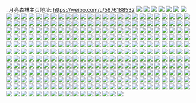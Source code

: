 _月亮森林主页地址: https://weibo.com/u/5676188532 
![](https://wx4.sinaimg.cn/mw2000/006c8HVWly1h96op1698nj30iu08b0ud.jpg) 
![](https://wx4.sinaimg.cn/mw2000/006c8HVWly1h9195ndo7kj314q1ic1dh.jpg) 
![](https://wx4.sinaimg.cn/mw2000/006c8HVWly1h9195q3chhj31402eogta.jpg) 
![](https://wx4.sinaimg.cn/mw2000/006c8HVWly1h9195r0c0jj31402eok9b.jpg) 
![](https://wx4.sinaimg.cn/mw2000/006c8HVWly1h9195rnm3bj31o0280qv5.jpg) 
![](https://wx4.sinaimg.cn/mw2000/006c8HVWly1h8la14aastj30pl0ll76z.jpg) 
![](https://wx4.sinaimg.cn/mw2000/006c8HVWly1h8fw6l92nsj30u0140n4q.jpg) 
![](https://wx4.sinaimg.cn/mw2000/006c8HVWly1h8fw6ljox2j30t20bc3ze.jpg) 
![](https://wx4.sinaimg.cn/mw2000/006c8HVWly1h8fw6m44ytj30tu13u456.jpg) 
![](https://wx4.sinaimg.cn/mw2000/006c8HVWly1h8fw6mo2wzj30tw13wn2x.jpg) 
![](https://wx4.sinaimg.cn/mw2000/006c8HVWly1h8fw6neueoj30u00wydil.jpg) 
![](https://wx4.sinaimg.cn/mw2000/006c8HVWly1h8fw6o1j0zj30tu13ugrp.jpg) 
![](https://wx4.sinaimg.cn/mw2000/006c8HVWly1h8fw6ommiaj30tu13ugrc.jpg) 
![](https://wx4.sinaimg.cn/mw2000/006c8HVWly1h8fw6p8y60j30tu13uwl3.jpg) 
![](https://wx4.sinaimg.cn/mw2000/006c8HVWly1h8fw6puuw8j30tu13uwkz.jpg) 
![](https://wx4.sinaimg.cn/mw2000/006c8HVWly1h8fw6qd9pfj30tu13utf2.jpg) 
![](https://wx4.sinaimg.cn/mw2000/006c8HVWly1h8fw6qvd4sj30tu13uwkr.jpg) 
![](https://wx4.sinaimg.cn/mw2000/006c8HVWly1h8fw6r9395j30tu13u78n.jpg) 
![](https://wx4.sinaimg.cn/mw2000/006c8HVWly1h8fw6snj8zj30k00jqta6.jpg) 
![](https://wx4.sinaimg.cn/mw2000/006c8HVWly1h879zje6ntj313w0twter.jpg) 
![](https://wx4.sinaimg.cn/mw2000/006c8HVWly1h820ytfy46j30u0140n2r.jpg) 
![](https://wx4.sinaimg.cn/mw2000/006c8HVWly1h820yu071hj30u014045b.jpg) 
![](https://wx4.sinaimg.cn/mw2000/006c8HVWly1h820yuljowj30u0140dlm.jpg) 
![](https://wx4.sinaimg.cn/mw2000/006c8HVWly1h80amx2p1bj30u013ygrm.jpg) 
![](https://wx4.sinaimg.cn/mw2000/006c8HVWly1h80ah9rndyj30tu13u794.jpg) 
![](https://wx4.sinaimg.cn/mw2000/006c8HVWly1h80ah8icuaj30tu13un1x.jpg) 
![](https://wx4.sinaimg.cn/mw2000/006c8HVWly1h80ahc8w5vj30tu13u0yr.jpg) 
![](https://wx4.sinaimg.cn/mw2000/006c8HVWly1h80ahd75bqj30tu13udkk.jpg) 
![](https://wx4.sinaimg.cn/mw2000/006c8HVWly1h80aemncw5j30tu13un3m.jpg) 
![](https://wx4.sinaimg.cn/mw2000/006c8HVWly1h80aeghwbpj30tu13ugsr.jpg) 
![](https://wx4.sinaimg.cn/mw2000/006c8HVWly1h80amxytgcj30u0140ten.jpg) 
![](https://wx4.sinaimg.cn/mw2000/006c8HVWly1h80aeo5x7bj30tu13u0z8.jpg) 
![](https://wx4.sinaimg.cn/mw2000/006c8HVWly1h80aeovpowj30tu13u0xi.jpg) 
![](https://wx4.sinaimg.cn/mw2000/006c8HVWly1h80aepjtnkj30u014044x.jpg) 
![](https://wx4.sinaimg.cn/mw2000/006c8HVWly1h80aeq8biij30tu13uagh.jpg) 
![](https://wx4.sinaimg.cn/mw2000/006c8HVWly1h80aequouzj30u014mq99.jpg) 
![](https://wx4.sinaimg.cn/mw2000/006c8HVWly1h80alj4c6tj30sg1vjn29.jpg) 
![](https://wx4.sinaimg.cn/mw2000/006c8HVWly1h7zt0vcv7pj30u01sygqe.jpg) 
![](https://wx4.sinaimg.cn/mw2000/006c8HVWly1h7ysq7i9tzj30u01sygs5.jpg) 
![](https://wx4.sinaimg.cn/mw2000/006c8HVWly1h7xjr0oni6j30tn0k675u.jpg) 
![](https://wx4.sinaimg.cn/mw2000/006c8HVWly1h7r76d8hylj30sf0iotbe.jpg) 
![](https://wx4.sinaimg.cn/mw2000/006c8HVWly1h7q1dvigndj30u0140qgd.jpg) 
![](https://wx4.sinaimg.cn/mw2000/006c8HVWly1h7q1evho5xj30tu13u13h.jpg) 
![](https://wx4.sinaimg.cn/mw2000/006c8HVWly1h7jxrm6qxzj30u01syn0l.jpg) 
![](https://wx4.sinaimg.cn/mw2000/006c8HVWly1h7jxrn84woj30u01sygor.jpg) 
![](https://wx4.sinaimg.cn/mw2000/006c8HVWly1h7iqeofhjoj30ig0dqwfq.jpg) 
![](https://wx4.sinaimg.cn/mw2000/006c8HVWly1h7h7p23xpvj30u014045r.jpg) 
![](https://wx4.sinaimg.cn/mw2000/006c8HVWly1h7h7p1do6xj30u0140ds0.jpg) 
![](https://wx4.sinaimg.cn/mw2000/006c8HVWly1h7h7p3k1vqj30u0140n7j.jpg) 
![](https://wx4.sinaimg.cn/mw2000/006c8HVWly1h7g2coat2kj30u0141wfn.jpg) 
![](https://wx4.sinaimg.cn/mw2000/006c8HVWly1h7fgf34d6hj30u0140wua.jpg) 
![](https://wx4.sinaimg.cn/mw2000/006c8HVWly1h7fgf50r4pj30u01404cv.jpg) 
![](https://wx4.sinaimg.cn/mw2000/006c8HVWly1h7ebur3fgoj30pw1cvjrs.jpg) 
![](https://wx4.sinaimg.cn/mw2000/006c8HVWly1h7eburnsghj30pt1gn40p.jpg) 
![](https://wx4.sinaimg.cn/mw2000/006c8HVWly1h7ebusgl49j30q91gj0t4.jpg) 
![](https://wx4.sinaimg.cn/mw2000/006c8HVWly1h7ebut1yeoj30pg1eujrr.jpg) 
![](https://wx4.sinaimg.cn/mw2000/006c8HVWly1h7e0lem8vaj31400u0akk.jpg) 
![](https://wx4.sinaimg.cn/mw2000/006c8HVWly1h7e0lc14otj30u0140gsf.jpg) 
![](https://wx4.sinaimg.cn/mw2000/006c8HVWly1h7e0lful9sj30u0140q7j.jpg) 
![](https://wx4.sinaimg.cn/mw2000/006c8HVWly1h7e0lh2iz5j30u0140ak4.jpg) 
![](https://wx4.sinaimg.cn/mw2000/006c8HVWly1h7e0li9oh2j31400u0di2.jpg) 
![](https://wx4.sinaimg.cn/mw2000/006c8HVWly1h7e0lj0gj4j30u10u0gqb.jpg) 
![](https://wx4.sinaimg.cn/mw2000/006c8HVWly1h7bvul83l2j30r40aeq3o.jpg) 
![](https://wx4.sinaimg.cn/mw2000/006c8HVWly1h7bvulnlr0j30oh09y3z5.jpg) 
![](https://wx4.sinaimg.cn/mw2000/006c8HVWly1h764bw97ijj30tu13utfg.jpg) 
![](https://wx4.sinaimg.cn/mw2000/006c8HVWly1h764c60773j30tu13ujsf.jpg) 
![](https://wx4.sinaimg.cn/mw2000/006c8HVWly1h764ccnowkj30tu13uq80.jpg) 
![](https://wx4.sinaimg.cn/mw2000/006c8HVWly1h764cgn79xj30tu13u43p.jpg) 
![](https://wx4.sinaimg.cn/mw2000/006c8HVWly1h764doumptj30tu13uta8.jpg) 
![](https://wx4.sinaimg.cn/mw2000/006c8HVWly1h764doa0d7j30tu13uju4.jpg) 
![](https://wx4.sinaimg.cn/mw2000/006c8HVWly1h764ctevjgj30tw13w47m.jpg) 
![](https://wx4.sinaimg.cn/mw2000/006c8HVWly1h764cz2fh7j30u01sxn49.jpg) 
![](https://wx4.sinaimg.cn/mw2000/006c8HVWly1h764d1z7cqj30ty140tfj.jpg) 
![](https://wx4.sinaimg.cn/mw2000/006c8HVWly1h764d3s2svj30u0140teb.jpg) 
![](https://wx4.sinaimg.cn/mw2000/006c8HVWly1h764bjsa09j30tu13udhy.jpg) 
![](https://wx4.sinaimg.cn/mw2000/006c8HVWly1h764d4ahegj30tu13u44q.jpg) 
![](https://wx4.sinaimg.cn/mw2000/006c8HVWly1h764d4ogurj30tu13uq74.jpg) 
![](https://wx4.sinaimg.cn/mw2000/006c8HVWly1h70capit8hj30u01sxdlm.jpg) 
![](https://wx4.sinaimg.cn/mw2000/006c8HVWly1h6ytppgx2lj30u00u0afe.jpg) 
![](https://wx4.sinaimg.cn/mw2000/006c8HVWly1h6ya5l8nh9j30u0140wlf.jpg) 
![](https://wx4.sinaimg.cn/mw2000/006c8HVWly1h6ya5hv9roj30u014045y.jpg) 
![](https://wx4.sinaimg.cn/mw2000/006c8HVWly1h6ya5gy7blj31400u0dns.jpg) 
![](https://wx4.sinaimg.cn/mw2000/006c8HVWly1h6tac0gctij30tu13umyr.jpg) 
![](https://wx4.sinaimg.cn/mw2000/006c8HVWly1h6tac01ni6j30tu13uwgi.jpg) 
![](https://wx4.sinaimg.cn/mw2000/006c8HVWly1h6tabzrpu5j30tu13u0vh.jpg) 
![](https://wx4.sinaimg.cn/mw2000/006c8HVWly1h6tac13iu5j30tu13ute7.jpg) 
![](https://wx4.sinaimg.cn/mw2000/006c8HVWly1h6tac1i0u4j313u0tu44t.jpg) 
![](https://wx4.sinaimg.cn/mw2000/006c8HVWly1h6tac1qy9pj30tu13utao.jpg) 
![](https://wx4.sinaimg.cn/mw2000/006c8HVWly1h6tac22k85j30tu13un30.jpg) 
![](https://wx4.sinaimg.cn/mw2000/006c8HVWly1h6tac2d7ijj30tu13utae.jpg) 
![](https://wx4.sinaimg.cn/mw2000/006c8HVWly1h6tac2nj2ij30tu13ugte.jpg) 
![](https://wx4.sinaimg.cn/mw2000/006c8HVWly1h6tac2w7cdj30tu13uq93.jpg) 
![](https://wx4.sinaimg.cn/mw2000/006c8HVWly1h6tac395kxj30u013yn43.jpg) 
![](https://wx4.sinaimg.cn/mw2000/006c8HVWly1h6tac3huzij30tu13umyu.jpg) 
![](https://wx4.sinaimg.cn/mw2000/006c8HVWly1h6tac3snufj30tu13umyd.jpg) 
![](https://wx4.sinaimg.cn/mw2000/006c8HVWly1h6tac44mepj30tw13wmyp.jpg) 
![](https://wx4.sinaimg.cn/mw2000/006c8HVWly1h6talkt9kbj30h00k6jrf.jpg) 
![](https://wx4.sinaimg.cn/mw2000/006c8HVWly1h6tawpj0a5j30tu13uq8s.jpg) 
![](https://wx4.sinaimg.cn/mw2000/006c8HVWly1h6fb59767pj30u0140dp5.jpg) 
![](https://wx4.sinaimg.cn/mw2000/006c8HVWly1h6fbt8wa18j30u0140n1d.jpg) 
![](https://wx4.sinaimg.cn/mw2000/006c8HVWly1h6a15cyjmwj30pq0e5q4k.jpg) 
![](https://wx4.sinaimg.cn/mw2000/006c8HVWly1h66kqvv28uj30u00u0dh4.jpg) 
![](https://wx4.sinaimg.cn/mw2000/006c8HVWly1h61xfamcgtj30u01sygmv.jpg) 
![](https://wx4.sinaimg.cn/mw2000/006c8HVWly1h61xkauwiuj30tu13udh4.jpg) 
![](https://wx4.sinaimg.cn/mw2000/006c8HVWly1h61xh2pb80j30rg11xjt7.jpg) 
![](https://wx4.sinaimg.cn/mw2000/006c8HVWly1h61xjmodvoj30t61gdgpp.jpg) 
![](https://wx4.sinaimg.cn/mw2000/006c8HVWly1h618byrxjwj30u00tkgmi.jpg) 
![](https://wx4.sinaimg.cn/mw2000/006c8HVWly1h60sf9u03bj30u0140mz5.jpg) 
![](https://wx4.sinaimg.cn/mw2000/006c8HVWly1h5yb58amtfj30u01dx402.jpg) 
![](https://wx4.sinaimg.cn/mw2000/006c8HVWly1h5y9v9w3pdj30u0140gt7.jpg) 
![](https://wx4.sinaimg.cn/mw2000/006c8HVWly1h5rzfwrd7yj30gm09uwey.jpg) 
![](https://wx4.sinaimg.cn/mw2000/006c8HVWly1h5rzg5g0luj30j50j540y.jpg) 
![](https://wx4.sinaimg.cn/mw2000/006c8HVWly1h5qcbx0nljj30u0140499.jpg) 
![](https://wx4.sinaimg.cn/mw2000/006c8HVWly1h5qcbycxjjj30u0140aiu.jpg) 
![](https://wx4.sinaimg.cn/mw2000/006c8HVWly1h5qcbzdxulj30u014010l.jpg) 
![](https://wx4.sinaimg.cn/mw2000/006c8HVWly1h5ol9s03ikj30pr0wu0v6.jpg) 
![](https://wx4.sinaimg.cn/mw2000/006c8HVWly1h5lkcjlgymj30tu13ugrk.jpg) 
![](https://wx4.sinaimg.cn/mw2000/006c8HVWly1h5lkciz3ikj30tu13un2k.jpg) 
![](https://wx4.sinaimg.cn/mw2000/006c8HVWly1h5lkck2ahsj30tu13u79z.jpg) 
![](https://wx4.sinaimg.cn/mw2000/006c8HVWly1h5lkcki21jj30tu13ugqw.jpg) 
![](https://wx4.sinaimg.cn/mw2000/006c8HVWly1h5lkckvmlvj30tu13utd6.jpg) 
![](https://wx4.sinaimg.cn/mw2000/006c8HVWly1h5lkcl9rocj30tu13u0x7.jpg) 
![](https://wx4.sinaimg.cn/mw2000/006c8HVWly1h5lkclntvbj30tu13ujwq.jpg) 
![](https://wx4.sinaimg.cn/mw2000/006c8HVWly1h5h36tsnlyj30u01407ej.jpg) 
![](https://wx4.sinaimg.cn/mw2000/006c8HVWly1h5h36ugrrpj30tu13utda.jpg) 
![](https://wx4.sinaimg.cn/mw2000/006c8HVWly1h5h2nxy9plj30u01syq7p.jpg) 
![](https://wx4.sinaimg.cn/mw2000/006c8HVWly1h5h2o4tqz6j30u01sydkr.jpg) 
![](https://wx4.sinaimg.cn/mw2000/006c8HVWly1h5ff3a0mfij30ti0uy0wy.jpg) 
![](https://wx4.sinaimg.cn/mw2000/006c8HVWly1h5ff3gyy2ej30tu13uq7d.jpg) 
![](https://wx4.sinaimg.cn/mw2000/006c8HVWly1h5ff3gj70aj30tu13uwjr.jpg) 
![](https://wx4.sinaimg.cn/mw2000/006c8HVWly1h5ff3hh2tuj30tu13ujvt.jpg) 
![](https://wx4.sinaimg.cn/mw2000/006c8HVWly1h5ff33qrgmj30tu13uwli.jpg) 
![](https://wx4.sinaimg.cn/mw2000/006c8HVWly1h5ff3i9n57j30tu13ugve.jpg) 
![](https://wx4.sinaimg.cn/mw2000/006c8HVWly1h5ff3ivh52j30tu13u0zm.jpg) 
![](https://wx4.sinaimg.cn/mw2000/006c8HVWly1h5ff3jjgxej30tu13uwmf.jpg) 
![](https://wx4.sinaimg.cn/mw2000/006c8HVWly1h5ff37borhj313u0tujzi.jpg) 
![](https://wx4.sinaimg.cn/mw2000/006c8HVWly1h5ff3op33gj30tu13uwjq.jpg) 
![](https://wx4.sinaimg.cn/mw2000/006c8HVWly1h5ff38m82hj30tu13utjo.jpg) 
![](https://wx4.sinaimg.cn/mw2000/006c8HVWly1h5ff36lt8hj30tw13wgs5.jpg) 
![](https://wx4.sinaimg.cn/mw2000/006c8HVWly1h5ff398sbrj30tu13uwlj.jpg) 
![](https://wx4.sinaimg.cn/mw2000/006c8HVWly1h539oq2t25j30mi0u00x4.jpg) 
![](https://wx4.sinaimg.cn/mw2000/006c8HVWly1h539sy2mwoj30mi0u0djj.jpg) 
![](https://wx4.sinaimg.cn/mw2000/006c8HVWly1h539syd6x8j30x90u0ail.jpg) 
![](https://wx4.sinaimg.cn/mw2000/006c8HVWly1h539syl5k0j30mi0u0wi6.jpg) 
![](https://wx4.sinaimg.cn/mw2000/006c8HVWly1h539syt9zlj30mi0u00yo.jpg) 
![](https://wx4.sinaimg.cn/mw2000/006c8HVWly1h539sza7ggj30mi0u0450.jpg) 
![](https://wx4.sinaimg.cn/mw2000/006c8HVWly1h539szoggij30mi0u0whl.jpg) 
![](https://wx4.sinaimg.cn/mw2000/006c8HVWly1h539t00hzoj30mi0u0q7f.jpg) 
![](https://wx4.sinaimg.cn/mw2000/006c8HVWly1h539t07fy3j30mi0u00vq.jpg) 
![](https://wx4.sinaimg.cn/mw2000/006c8HVWly1h539sxuxrrj30mi0u0n30.jpg) 
![](https://wx4.sinaimg.cn/mw2000/006c8HVWly1h4revi4b4xj32ds1sckjl.jpg) 
![](https://wx4.sinaimg.cn/mw2000/006c8HVWly1h4revl65stj32yo1o0kjl.jpg) 
![](https://wx4.sinaimg.cn/mw2000/006c8HVWly1h4revgrtllj32ds1sckjl.jpg) 
![](https://wx4.sinaimg.cn/mw2000/006c8HVWly1h4q8zwg540j32c0340npd.jpg) 
![](https://wx4.sinaimg.cn/mw2000/006c8HVWly1h4q90zfe6rj32c03404qr.jpg) 
![](https://wx4.sinaimg.cn/mw2000/006c8HVWly1h4q92mcqt6j32dc35snph.jpg) 
![](https://wx4.sinaimg.cn/mw2000/006c8HVWly1h4q92rx64kj32oj2ykkjm.jpg) 
![](https://wx4.sinaimg.cn/mw2000/006c8HVWly1h4pfzm5i8tj31yg2ubx6p.jpg) 
![](https://wx4.sinaimg.cn/mw2000/006c8HVWly1h4pfzl8c2qj32c0340x6p.jpg) 
![](https://wx4.sinaimg.cn/mw2000/006c8HVWly1h4pfzmu5y5j31f520yhdt.jpg) 
![](https://wx4.sinaimg.cn/mw2000/006c8HVWly1h4pe32o3fxj32c0340kjo.jpg) 
![](https://wx4.sinaimg.cn/mw2000/006c8HVWly1h4pe2z2qzjj31p61p6ndz.jpg) 
![](https://wx4.sinaimg.cn/mw2000/006c8HVWly1h4pe30avn8j32c0340kjl.jpg) 
![](https://wx4.sinaimg.cn/mw2000/006c8HVWly1h4lul34obcj30kh0c3dhy.jpg) 
![](https://wx4.sinaimg.cn/mw2000/006c8HVWly1h4kpapmb0kj30tz0yxti1.jpg) 
![](https://wx4.sinaimg.cn/mw2000/006c8HVWly1h4d9jbhroqj30yi22ohdt.jpg) 
![](https://wx4.sinaimg.cn/mw2000/006c8HVWly1h46phr2rvwj30u01sx44j.jpg) 
![](https://wx4.sinaimg.cn/mw2000/006c8HVWly1h42mdjmub7j30j60j60u6.jpg) 
![](https://wx4.sinaimg.cn/mw2000/006c8HVWly1h3yrao0y6oj32c03407wj.jpg) 
![](https://wx4.sinaimg.cn/mw2000/006c8HVWly1h3yraq80n1j31tb1tbb29.jpg) 
![](https://wx4.sinaimg.cn/mw2000/006c8HVWly1h3yramzk03j32c0340kjm.jpg) 
![](https://wx4.sinaimg.cn/mw2000/006c8HVWly1h3yrart1gvj32c0340e81.jpg) 
![](https://wx4.sinaimg.cn/mw2000/006c8HVWly1h3yraortqoj30ph1hcqhr.jpg) 
![](https://wx4.sinaimg.cn/mw2000/006c8HVWly1h3yraqwbgwj32c02c0qv5.jpg) 
![](https://wx4.sinaimg.cn/mw2000/006c8HVWly1h3tztffss4j31o02804is.jpg) 
![](https://wx4.sinaimg.cn/mw2000/006c8HVWly1h3tztolr9oj326o1ne7wi.jpg) 
![](https://wx4.sinaimg.cn/mw2000/006c8HVWly1h3tzmiwpvhj32c0340e81.jpg) 
![](https://wx4.sinaimg.cn/mw2000/006c8HVWly1h3tzmf96tfj31it26n1kx.jpg) 
![](https://wx4.sinaimg.cn/mw2000/006c8HVWly1h3tzmic0krj32c0340e81.jpg) 
![](https://wx4.sinaimg.cn/mw2000/006c8HVWly1h3tzmjejmcj326r26rnpd.jpg) 
![](https://wx4.sinaimg.cn/mw2000/006c8HVWly1h3tzmg0lsaj31sc2dsb29.jpg) 
![](https://wx4.sinaimg.cn/mw2000/006c8HVWly1h3tzmk0s74j32c0340u0x.jpg) 
![](https://wx4.sinaimg.cn/mw2000/006c8HVWly1h3pc86xgovj30mi0u07c2.jpg) 
![](https://wx4.sinaimg.cn/mw2000/006c8HVWly1h3pcck1fqcj30mi0u0qbj.jpg) 
![](https://wx4.sinaimg.cn/mw2000/006c8HVWly1h3pc8tuyurj30mi0u0jyq.jpg) 
![](https://wx4.sinaimg.cn/mw2000/006c8HVWly1h3pca8703rj30mi0u0455.jpg) 
![](https://wx4.sinaimg.cn/mw2000/006c8HVWly1h3pcavvd0qj30mi0u0133.jpg) 
![](https://wx4.sinaimg.cn/mw2000/006c8HVWly1h3pcc2bcx5j30mi0u0qb6.jpg) 
![](https://wx4.sinaimg.cn/mw2000/006c8HVWly1h3pccydovcj30mi0u0tea.jpg) 
![](https://wx4.sinaimg.cn/mw2000/006c8HVWly1h3pces4zxjj30mi0u07ab.jpg) 
![](https://wx4.sinaimg.cn/mw2000/006c8HVWly1h3pcf3hao5j30mi0u0qeb.jpg) 
![](https://wx4.sinaimg.cn/mw2000/006c8HVWly1h3pcfpa8iwj30mi0u0tim.jpg) 
![](https://wx4.sinaimg.cn/mw2000/006c8HVWly1h3pcgbbi7gj30mi0u0agm.jpg) 
![](https://wx4.sinaimg.cn/mw2000/006c8HVWly1h3h35v4p4qj30yi22oe81.jpg) 
![](https://wx4.sinaimg.cn/mw2000/006c8HVWly1h3bl4ah0d9j30tz100776.jpg) 
![](https://wx4.sinaimg.cn/mw2000/006c8HVWly1h3bl49mhemj30u01sy447.jpg) 
![](https://wx4.sinaimg.cn/mw2000/006c8HVWly1h3b37jr640j31j02psnpd.jpg) 
![](https://wx4.sinaimg.cn/mw2000/006c8HVWly1h34oy3sz2oj30u0140af1.jpg) 
![](https://wx4.sinaimg.cn/mw2000/006c8HVWly1h34oy2yft0j30u014044w.jpg) 
![](https://wx4.sinaimg.cn/mw2000/006c8HVWly1h33j7onyjcj30qo0sewgo.jpg) 
![](https://wx4.sinaimg.cn/mw2000/006c8HVWly1h32e0chr4rj309207waa8.jpg) 
![](https://wx4.sinaimg.cn/mw2000/006c8HVWly1h32dzzs4xej30j609o0sz.jpg) 
![](https://wx4.sinaimg.cn/mw2000/006c8HVWly1h2ykz9apv1j30tz0xpq5y.jpg) 
![](https://wx4.sinaimg.cn/mw2000/006c8HVWly1h2witc2xr4j30u0140463.jpg) 
![](https://wx4.sinaimg.cn/mw2000/006c8HVWly1h2v83jb8z8j30tu13u79q.jpg) 
![](https://wx4.sinaimg.cn/mw2000/006c8HVWly1h2v885rrt3j313u0tuqcw.jpg) 
![](https://wx4.sinaimg.cn/mw2000/006c8HVWly1h2v886qszxj30tu13u102.jpg) 
![](https://wx4.sinaimg.cn/mw2000/006c8HVWly1h2v87jfkdvj30mi0u0tci.jpg) 
![](https://wx4.sinaimg.cn/mw2000/006c8HVWly1h2v8at3gd2j30mi0u0q7a.jpg) 
![](https://wx4.sinaimg.cn/mw2000/006c8HVWly1h2v8db9wzsj30mi0u0dja.jpg) 
![](https://wx4.sinaimg.cn/mw2000/006c8HVWly1h2v8b8y6ucj30mi0u0424.jpg) 
![](https://wx4.sinaimg.cn/mw2000/006c8HVWly1h2v8au2k0uj30mi0u0juz.jpg) 
![](https://wx4.sinaimg.cn/mw2000/006c8HVWly1h2v83dsqn1j30xt0nn0vz.jpg) 
![](https://wx4.sinaimg.cn/mw2000/006c8HVWly1h2v83d1vedj30u023k10k.jpg) 
![](https://wx4.sinaimg.cn/mw2000/006c8HVWly1h2sjbi71tmj30xc0x7n22.jpg) 
![](https://wx4.sinaimg.cn/mw2000/006c8HVWly1h2rd13lbg5j30u01sx7ov.jpg) 
![](https://wx4.sinaimg.cn/mw2000/006c8HVWly1h2rd1id2axj30u01sxwzc.jpg) 
![](https://wx4.sinaimg.cn/mw2000/006c8HVWly1h2l2yhrfxoj30u0140q9m.jpg) 
![](https://wx4.sinaimg.cn/mw2000/006c8HVWly1h2l2yfw667j30u0140doh.jpg) 
![](https://wx4.sinaimg.cn/mw2000/006c8HVWly1h2iq35latyj30u01sy43r.jpg) 
![](https://wx4.sinaimg.cn/mw2000/006c8HVWly1h2hmlebz9mj31hc0u0aja.jpg) 
![](https://wx4.sinaimg.cn/mw2000/006c8HVWly1h2hmldgzi3j30u01hd7cv.jpg) 
![](https://wx4.sinaimg.cn/mw2000/006c8HVWly1h2hmlfsasqj31hc0u048q.jpg) 
![](https://wx4.sinaimg.cn/mw2000/006c8HVWly1h2hmlez898j30u0140afg.jpg) 
![](https://wx4.sinaimg.cn/mw2000/006c8HVWly1h2hml5icx3j30u00u0td8.jpg) 
![](https://wx4.sinaimg.cn/mw2000/006c8HVWly1h2hmlcbzgej30u0140thc.jpg) 
![](https://wx4.sinaimg.cn/mw2000/006c8HVWly1h2e4wsoihgj30u01sx7ep.jpg) 
![](https://wx4.sinaimg.cn/mw2000/006c8HVWly1h2e4wty8euj30u01sxajp.jpg) 
![](https://wx4.sinaimg.cn/mw2000/006c8HVWly1h2cf4onecdj30u01sxdk4.jpg) 
![](https://wx4.sinaimg.cn/mw2000/006c8HVWly1h2b69agmv2j30tr0thae4.jpg) 
![](https://wx4.sinaimg.cn/mw2000/006c8HVWly1h28aamwchvj30u01hc4a9.jpg) 
![](https://wx4.sinaimg.cn/mw2000/006c8HVWly1h28aar73b6j30u01hctk3.jpg) 
![](https://wx4.sinaimg.cn/mw2000/006c8HVWly1h28aas9ir4j30u01hc12w.jpg) 
![](https://wx4.sinaimg.cn/mw2000/006c8HVWly1h285c8c2vqj30sc0qzwgc.jpg) 
![](https://wx4.sinaimg.cn/mw2000/006c8HVWly1h24veiww36j30u0158ah0.jpg) 
![](https://wx4.sinaimg.cn/mw2000/006c8HVWly1h24tzbnh7tj30u0140tie.jpg) 
![](https://wx4.sinaimg.cn/mw2000/006c8HVWly1h24tyy96cnj30u0140qcd.jpg) 
![](https://wx4.sinaimg.cn/mw2000/006c8HVWly1h24tz5iauwj30u0140k0j.jpg) 
![](https://wx4.sinaimg.cn/mw2000/006c8HVWly1h24tz9jqgcj30u0140gv5.jpg) 
![](https://wx4.sinaimg.cn/mw2000/006c8HVWly1h23lf448lqj30u00u0gsg.jpg) 
![](https://wx4.sinaimg.cn/mw2000/006c8HVWly1h23lf07w06j30u0140n7u.jpg) 
![](https://wx4.sinaimg.cn/mw2000/006c8HVWly1h23lev2a7qj30u0140aip.jpg) 
![](https://wx4.sinaimg.cn/mw2000/006c8HVWly1h23leybyjpj30u00u010p.jpg) 
![](https://wx4.sinaimg.cn/mw2000/006c8HVWly1h23lez2xfsj30u00u00zv.jpg) 
![](https://wx4.sinaimg.cn/mw2000/006c8HVWly1h23lf1gr9dj30u00u0ai0.jpg) 
![](https://wx4.sinaimg.cn/mw2000/006c8HVWly1h23lf2tiycj30u014010t.jpg) 
![](https://wx4.sinaimg.cn/mw2000/006c8HVWly1h23lexeojbj30u01407f5.jpg) 
![](https://wx4.sinaimg.cn/mw2000/006c8HVWly1h23lf3fzjuj30u014079p.jpg) 
![](https://wx4.sinaimg.cn/mw2000/006c8HVWly1h21xspgmdfj30u01sywrc.jpg) 
![](https://wx4.sinaimg.cn/mw2000/006c8HVWly1h1yzz9nfq0j30u0140tg3.jpg) 
![](https://wx4.sinaimg.cn/mw2000/006c8HVWly1h1z019wnt6j30tu13udlr.jpg) 
![](https://wx4.sinaimg.cn/mw2000/006c8HVWly1h1yzzorv18j30u0140dtb.jpg) 
![](https://wx4.sinaimg.cn/mw2000/006c8HVWly1h1wb0qxx7pj31hd0u0n7w.jpg) 
![](https://wx4.sinaimg.cn/mw2000/006c8HVWly1h1wb0shb4uj31hd0u0wox.jpg) 
![](https://wx4.sinaimg.cn/mw2000/006c8HVWly1h1gmenr9m2j30u0140aj7.jpg) 
![](https://wx4.sinaimg.cn/mw2000/006c8HVWly1h1cmb9s6joj30u0191k2r.jpg) 
![](https://wx4.sinaimg.cn/mw2000/006c8HVWly1h1cmbna2z2j30u0191wmr.jpg) 
![](https://wx4.sinaimg.cn/mw2000/006c8HVWly1h1cmbfqck0j31910u044z.jpg) 
![](https://wx4.sinaimg.cn/mw2000/006c8HVWly1h1cmbhlfefj30u0191ago.jpg) 
![](https://wx4.sinaimg.cn/mw2000/006c8HVWly1h1cmblg77mj30u0191119.jpg) 
![](https://wx4.sinaimg.cn/mw2000/006c8HVWly1h1cmbo73e8j30u0192wp1.jpg) 
![](https://wx4.sinaimg.cn/mw2000/006c8HVWly1h1cmbdavijj30u0193gui.jpg) 
![](https://wx4.sinaimg.cn/mw2000/006c8HVWly1h1cmbrmb44j31910u0tg0.jpg) 
![](https://wx4.sinaimg.cn/mw2000/006c8HVWly1h1cmbpt9yzj30u0191478.jpg) 
![](https://wx4.sinaimg.cn/mw2000/006c8HVWly1h1cmbefk4wj31910u0gs5.jpg) 
![](https://wx4.sinaimg.cn/mw2000/006c8HVWly1h1cmb8mamyj31910u07bm.jpg) 
![](https://wx4.sinaimg.cn/mw2000/006c8HVWly1h1cmbk0wjaj31080u0gsx.jpg) 
![](https://wx4.sinaimg.cn/mw2000/006c8HVWly1h1cmbshrmbj30u0191gs4.jpg) 
![](https://wx4.sinaimg.cn/mw2000/006c8HVWly1h1cmbbv2bxj30u019379v.jpg) 
![](https://wx4.sinaimg.cn/mw2000/006c8HVWly1h1cmbtbuglj31910u0jxj.jpg) 
![](https://wx4.sinaimg.cn/mw2000/006c8HVWly1h1bw026sglj30u01917bb.jpg) 
![](https://wx4.sinaimg.cn/mw2000/006c8HVWly1h1a7hxi0mmj30u01sxwl9.jpg) 
![](https://wx4.sinaimg.cn/mw2000/006c8HVWly1h1a7hys9kdj30u01sxgq9.jpg) 
![](https://wx4.sinaimg.cn/mw2000/006c8HVWly1h1a7hvf49fj30u01syjyl.jpg) 
![](https://wx4.sinaimg.cn/mw2000/006c8HVWly1h183oq87xpj30u01sy43z.jpg) 
![](https://wx4.sinaimg.cn/mw2000/006c8HVWly1h153yjfw9bj30u0140wr0.jpg) 
![](https://wx4.sinaimg.cn/mw2000/006c8HVWly1h153ykehcmj30u0140qb6.jpg) 
![](https://wx4.sinaimg.cn/mw2000/006c8HVWly1h11kjyci5aj30u0140tn3.jpg) 
![](https://wx4.sinaimg.cn/mw2000/006c8HVWly1h11kk2ss0gj30u0140qgk.jpg) 
![](https://wx4.sinaimg.cn/mw2000/006c8HVWly1h11kk0yuslj30u0140dtw.jpg) 
![](https://wx4.sinaimg.cn/mw2000/006c8HVWly1h0uglbttt9j30u0140q8w.jpg) 
![](https://wx4.sinaimg.cn/mw2000/006c8HVWly1h0uglkyq0wj30u00u0q7c.jpg) 
![](https://wx4.sinaimg.cn/mw2000/006c8HVWly1h0uglm5vmuj30u0140n6k.jpg) 
![](https://wx4.sinaimg.cn/mw2000/006c8HVWly1h0uglg4xa0j30u00u0djt.jpg) 
![](https://wx4.sinaimg.cn/mw2000/006c8HVWly1h0ugld6a8mj30u0140qak.jpg) 
![](https://wx4.sinaimg.cn/mw2000/006c8HVWly1h0uglo1swsj313l0u0qav.jpg) 
![](https://wx4.sinaimg.cn/mw2000/006c8HVWly1h0uglhiqvmj30u0140tk8.jpg) 
![](https://wx4.sinaimg.cn/mw2000/006c8HVWly1h0ugl9uh9sj30u0140dnm.jpg) 
![](https://wx4.sinaimg.cn/mw2000/006c8HVWly1h0uglaupy4j30u012uaiq.jpg) 
![](https://wx4.sinaimg.cn/mw2000/006c8HVWly1h0uglj0cb9j30u01407h4.jpg) 
![](https://wx4.sinaimg.cn/mw2000/006c8HVWly1h0uglk7nwlj30u0140tia.jpg) 
![](https://wx4.sinaimg.cn/mw2000/006c8HVWly1h0ugln57bwj30u00u0qa4.jpg) 
![](https://wx4.sinaimg.cn/mw2000/006c8HVWly1h0uglf3bshj30u014qwoe.jpg) 
![](https://wx4.sinaimg.cn/mw2000/006c8HVWly1h0qhtrcajnj31400u0tfm.jpg) 
![](https://wx4.sinaimg.cn/mw2000/006c8HVWly1h0qhtt3y84j30u01407c5.jpg) 
![](https://wx4.sinaimg.cn/mw2000/006c8HVWly1h0qhttqikwj30u0140th4.jpg) 
![](https://wx4.sinaimg.cn/mw2000/006c8HVWly1h0qhtuwbd7j30u0140wlk.jpg) 
![](https://wx4.sinaimg.cn/mw2000/006c8HVWly1h0qhtypb7qj31400u0dr4.jpg) 
